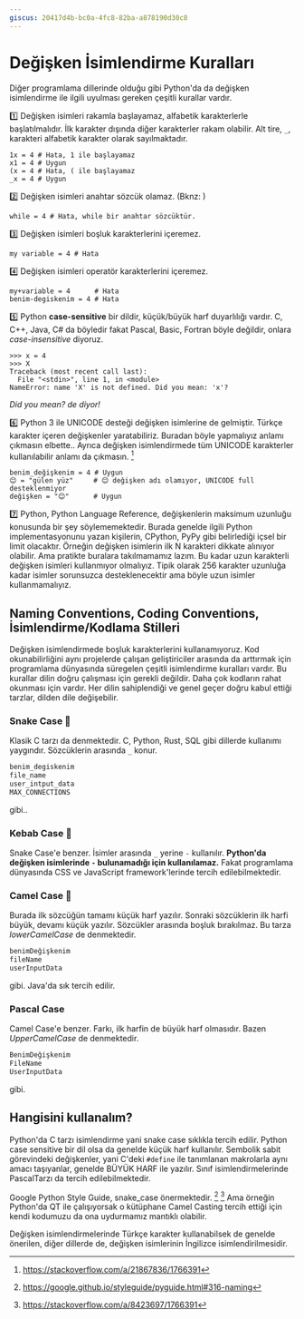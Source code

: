 ```yaml
---
giscus: 20417d4b-bc0a-4fc8-82ba-a878190d30c8
---
```


# Değişken İsimlendirme Kuralları

Diğer programlama dillerinde olduğu gibi Python'da da değişken isimlendirme
ile ilgili uyulması gereken çeşitli kurallar vardır.

1️⃣ Değişken isimleri rakamla başlayamaz, alfabetik karakterlerle başlatılmalıdır.
İlk karakter dışında diğer karakterler rakam olabilir. Alt tire, `_`, karakteri
alfabetik karakter olarak sayılmaktadır.

```text
1x = 4 # Hata, 1 ile başlayamaz
x1 = 4 # Uygun
(x = 4 # Hata, ( ile başlayamaz
_x = 4 # Uygun
```

2️⃣ Değişken isimleri anahtar sözcük olamaz. (Bknz:
[](token-keyword-expression-white-space.md))

```text
while = 4 # Hata, while bir anahtar sözcüktür.
```

3️⃣ Değişken isimleri boşluk karakterlerini içeremez.

```text
my variable = 4 # Hata
```

4️⃣ Değişken isimleri operatör karakterlerini içeremez.

```text
my+variable = 4      # Hata
benim-degiskenim = 4 # Hata
```

5️⃣ Python **case-sensitive** bir dildir, küçük/büyük harf duyarlılığı vardır.
C, C++, Java, C# da böyledir fakat Pascal, Basic, Fortran böyle değildir, onlara
*case-insensitive* diyoruz.

```text
>>> x = 4
>>> X
Traceback (most recent call last):
  File "<stdin>", line 1, in <module>
NameError: name 'X' is not defined. Did you mean: 'x'?
```

*Did you mean? de diyor!*

6️⃣ Python 3 ile UNICODE desteği değişken isimlerine de gelmiştir. Türkçe
karakter içeren değişkenler yaratabiliriz. Buradan böyle yapmalıyız anlamı
çıkmasın elbette.. Ayrıca değişken isimlendirmede tüm UNICODE karakterler
kullanılabilir anlamı da çıkmasın. [^1f]

```text
benim_değişkenim = 4 # Uygun
😊 = "gülen yüz"     # 😊 değişken adı olamıyor, UNICODE full desteklenmiyor
değişken = "😊"      # Uygun
```

7️⃣ Python, Python Language Reference, değişkenlerin maksimum uzunluğu konusunda
bir şey söylememektedir. Burada genelde ilgili Python implementasyonunu yazan
kişilerin, CPython, PyPy gibi belirlediği içsel bir limit olacaktır. Örneğin
değişken isimlerin ilk N karakteri dikkate alınıyor olabilir. Ama pratikte
buralara takılmamamız lazım. Bu kadar uzun karakterli değişken isimleri
kullanmıyor olmalıyız. Tipik olarak 256 karakter uzunluğa kadar isimler
sorunsuzca desteklenecektir ama böyle uzun isimler kullanmamalıyız.

## Naming Conventions, Coding Conventions, İsimlendirme/Kodlama Stilleri

Değişken isimlendirmede boşluk karakterlerini kullanamıyoruz. Kod
okunabilirliğini aynı projelerde çalışan geliştiriciler arasında da arttırmak
için programlama dünyasında süregelen çeşitli isimlendirme kuralları vardır. Bu
kurallar dilin doğru çalışması için gerekli değildir. Daha çok kodların rahat
okunması için vardır. Her dilin sahiplendiği ve genel geçer doğru kabul ettiği
tarzlar, dilden dile değişebilir.

### Snake Case 🐍

Klasik C tarzı da denmektedir. C, Python, Rust, SQL gibi dillerde kullanımı
yaygındır. Sözcüklerin arasında `_` konur.

```python
benim_degiskenim
file_name
user_intput_data
MAX_CONNECTIONS
```

gibi..

### Kebab Case 🌯

Snake Case'e benzer. İsimler arasında `_` yerine `-` kullanılır. **Python'da
değişken isimlerinde `-` bulunamadığı için kullanılamaz.** Fakat programlama
dünyasında CSS ve JavaScript framework'lerinde tercih edilebilmektedir.

### Camel Case 🐫

Burada ilk sözcüğün tamamı küçük harf yazılır. Sonraki sözcüklerin ilk harfi
büyük, devamı küçük yazılır. Sözcükler arasında boşluk bırakılmaz. Bu tarza
*lowerCamelCase* de denmektedir.

```python
benimDeğişkenim
fileName
userInputData
```

gibi. Java'da sık tercih edilir.

### Pascal Case

Camel Case'e benzer. Farkı, ilk harfin de büyük harf olmasıdır. Bazen
*UpperCamelCase* de denmektedir.

```python
BenimDeğişkenim
FileName
UserInputData
```

gibi.

## Hangisini kullanalım?

Python'da C tarzı isimlendirme yani snake case sıklıkla tercih edilir. Python
case sensitive bir dil olsa da genelde küçük harf kullanılır. Sembolik sabit
görevindeki değişkenler, yani C'deki `#define` ile tanımlanan makrolarla aynı
amacı taşıyanlar, genelde BÜYÜK HARF ile yazılır. Sınıf isimlendirmelerinde
PascalTarzı da tercih edilebilmektedir.

Google Python Style Guide, snake_case önermektedir. [^2f] [^3f] Ama örneğin
Python'da QT ile çalışıyorsak o kütüphane Camel Casting tercih ettiği için
kendi kodumuzu da ona uydurmamız mantıklı olabilir.

Değişken isimlendirmelerinde Türkçe karakter kullanabilsek de genelde önerilen,
diğer dillerde de, değişken isimlerinin İngilizce isimlendirilmesidir.

[^1f]: <https://stackoverflow.com/a/21867836/1766391>
[^2f]: <https://google.github.io/styleguide/pyguide.html#316-naming>
[^3f]: <https://stackoverflow.com/a/8423697/1766391>
